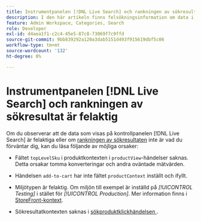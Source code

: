 ```yaml
---
title: Instrumentpanelen [!DNL Live Search] och rankningen av sökresultat är felaktig
description: I den här artikeln finns felsökningsinformation om data i  [!DNL Live Search] kontrollpanelen är felaktiga eller om rangordningen av sökresultaten inte är vad du förväntar dig.
feature: Admin Workspace, Categories, Search
role: Developer
exl-id: d4aea1f1-c2c4-45e5-87c8-73069f7c9ffd
source-git-commit: 9bb839292a120a3dab5151d493f915619dbf5c06
workflow-type: tm+mt
source-wordcount: '132'
ht-degree: 0%

---
```


# Instrumentpanelen [!DNL Live Search] och rankningen av sökresultat är felaktig

Om du observerar att de data som visas på kontrollpanelen [!DNL Live Search] är felaktiga eller om [rankningen av sökresultaten](https://experienceleague.adobe.com/en/docs/commerce-merchant-services/live-search/live-search-admin/category-merch#ranking-strategies) inte är vad du förväntar dig, kan du läsa följande av möjliga orsaker:

* Fältet `topLevelSku` i produktkontexten i `productView`-händelser saknas. Detta orsakar tomma konverteringar och andra oväntade mätvärden.

* Händelsen `add-to-cart` har inte fältet `productContext` inställt och ifyllt.

* Miljötypen är felaktig. Om miljön till exempel är inställd på *[!UICONTROL Testing]* i stället för *[!UICONTROL Production]*. Mer information finns i [StoreFront-kontext](https://github.com/adobe/commerce-events/blob/main/examples/events/example-contexts/mock-storefront-context.md).

* Sökresultatkontexten saknas i [sökproduktklickhändelsen ](https://github.com/adobe/commerce-events/blob/main/examples/events/search-product-click.md).

